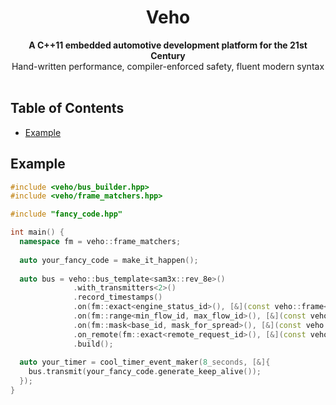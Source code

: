 <h1 align="center">Veho</h1>

<div align="center">
  <strong>A C++11 embedded automotive development platform for the 21st Century</strong>
</div>
<div align="center">
  Hand-written performance, compiler-enforced safety, fluent modern syntax
</div>

<br />

## Table of Contents
- [Example](#example)

## Example
```C++
#include <veho/bus_builder.hpp>
#include <veho/frame_matchers.hpp>

#include "fancy_code.hpp"

int main() {
  namespace fm = veho::frame_matchers;
  
  auto your_fancy_code = make_it_happen();
  
  auto bus = veho::bus_template<sam3x::rev_8e>()
              .with_transmitters<2>()
              .record_timestamps()
              .on(fm::exact<engine_status_id>(), [&](const veho::frame<sam3x::rev_8e>& f){ your_fancy_code.update_engine(f); })
              .on(fm::range<min_flow_id, max_flow_id>(), [&](const veho::frame<sam3x::rev_8e>& f){ your_fancy_code.process_flow(f); })
              .on(fm::mask<base_id, mask_for_spread>(), [&](const veho::frame<sam3x::rev_8e>& f){ your_fancy_code.handle_spread(f); })
              .on_remote(fm::exact<remote_request_id>(), [&](const veho::frame<sam3x::rev_8e>& f) { return your_fancy_code.reply(f); })
              .build();
  
  auto your_timer = cool_timer_event_maker(8_seconds, [&]{
    bus.transmit(your_fancy_code.generate_keep_alive());
  });
}
```
